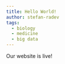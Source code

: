 ```yaml
---
title: Hello World!
author: stefan-radev
tags:
  - biology
  - medicine
  - big data
---
```


Our website is live!
